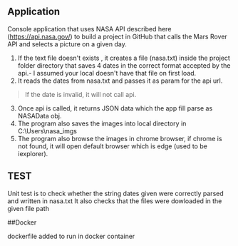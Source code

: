 ## Application
Console application that uses NASA API described here (https://api.nasa.gov/) to build a project in GitHub that calls the Mars Rover API and selects a picture on a given day.
1.  If the text file doesn't exists , it creates a file (nasa.txt) inside the project folder directory that saves 4 dates in the correct format accepted by the api.- I assumed your local doesn't have that file on first load.
2. It reads the dates from nasa.txt and passes it as param for the api url.
> If the date is invalid, it will not call api.
3. Once api is called, it returns JSON data which the app fill parse as NASAData obj.
4. The program also saves the images into local directory in C:\Users\nasa_imgs
5. The program also browse the images in chrome browser, if chrome is not found, it will open default browser which is edge (used to be iexplorer).

## TEST
Unit test is to check whether the string dates given were correctly parsed and written in nasa.txt
It also checks that the files were dowloaded in the given file path


##Docker

dockerfile added to run in docker container